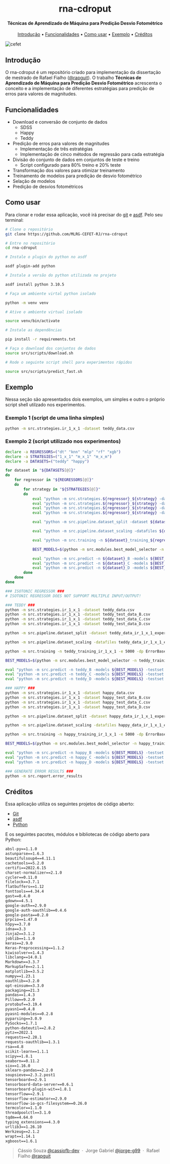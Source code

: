 <h1 align="center">
  rna-cdroput
</h1>

<h4 align="center">Técnicas de Aprendizado de Máquina para Predição Desvio Fotométrico</h4>

<p align="center">
  <a href="#introdução">Introdução</a> •
  <a href="#funcionalidades">Funcionalidades</a> •
  <a href="#como-usar">Como usar</a> •
  <a href="#exemplo">Exemplo</a> •
  <a href="#créditos">Créditos</a>
</p>

![cefet](https://i.imgur.com/K0E5iFC.jpg)

## Introdução
O rna-cdroput é um repositório criado para implementação da dissertação de mestrado de Rafael Fialho ([@rapguit](https://github.com/rapguit)). O trabalho **Técnicas de Aprendizado de Máquina para Predição Desvio Fotométrico** acrescenta o conceito e a implementação de diferentes estratégias para predição de erros para valores de magnitudes.

## Funcionalidades

* Download e conversão de conjunto de dados
  - SDSS
  - Happy
  - Teddy
* Predição de erros para valores de magnitudes
  - Implementação de três estratégias
  - Implementação de cinco métodos de regressão para cada estratégia
* Divisão do conjunto de dados em conjuntos de teste e treino
  - Script configurado para 80% treino e 20% teste
* Transformação dos valores para otimizar treinamento
* Treinamento de modelos para predição de desvio fotométrico
* Selação de modelos
* Predição de desvios fotométricos

## Como usar

Para clonar e rodar essa aplicação, você irá precisar do [git](https://git-scm.com) e [asdf](https://github.com/asdf-vm/asdf). Pelo seu terminal:

```bash
# Clone o repositório
git clone https://github.com/MLRG-CEFET-RJ/rna-cdroput

# Entre no repositório
cd rna-cdroput

# Instale o plugin do python no asdf

asdf plugin-add python

# Instale a versão do python utilizada no projeto

asdf install python 3.10.5

# Faça um ambiente virtal python isolado

python -m venv venv

# Ative o ambiente virtual isolado

source venv/bin/activate

# Instale as dependências

pip install -r requirements.txt

# Faça o download dos conjuntos de dados
source src/scripts/download.sh

# Rode o seguinte script shell para experimentos rápidos

source src/scripts/predict_fast.sh
```

## Exemplo

Nessa seção são apresentados dois exemplos, um simples e outro o próprio script shell utilzado nos experimentos.

### Exemplo 1 (script de uma linha simples)

```sh
python -m src.strategies.ir_1_x_1 -dataset teddy_data.csv
```

### Exemplo 2 (script utilizado nos experimentos)

```sh
declare -a REGRESSORS=("dt" "knn" "mlp" "rf" "xgb")
declare -a STRATEGIES=("1_x_1" "m_x_1" "m_x_m")
declare -a DATASETS=("teddy" "happy")

for dataset in "${DATASETS[@]}"
do
    for regressor in "${REGRESSORS[@]}"
    do
        for strategy in "${STRATEGIES[@]}"
        do
            eval "python -m src.strategies.${regressor}_${strategy} -dataset ${dataset}_data.csv"
            eval "python -m src.strategies.${regressor}_${strategy} -dataset ${dataset}_test_data_B.csv"
            eval "python -m src.strategies.${regressor}_${strategy} -dataset ${dataset}_test_data_C.csv"
            eval "python -m src.strategies.${regressor}_${strategy} -dataset ${dataset}_test_data_D.csv"

            eval "python -m src.pipeline.dataset_split -dataset ${dataset}_data_${regressor}_${strategy}_experrs.csv -p 80:20"

            eval "python -m src.pipeline.dataset_scaling -datafiles ${dataset}_data_${regressor}_${strategy}_experrs_train.csv ${dataset}_data_${regressor}_${strategy}_experrs_val.csv -scaler StandardScaler"

            eval "python -m src.training -n ${dataset}_training_${regressor}_${strategy} -e 5000 -dp ErrorBasedInvertedRandomDropout -runs 3 -trainset ${dataset}_data_${regressor}_${strategy}_experrs_train_scaled.csv -valset ${dataset}_data_${regressor}_${strategy}_experrs_val_scaled.csv"

            BEST_MODELS=$(python -m src.modules.best_model_selector -n ${dataset}_training_${regressor}_${strategy} -e 5000)

            eval "python -m src.predict -n ${dataset}_B -models ${BEST_MODELS} -testset ${dataset}_test_data_B_${regressor}_${strategy}_experrs.csv -dp y"
            eval "python -m src.predict -n ${dataset}_C -models ${BEST_MODELS} -testset ${dataset}_test_data_C_${regressor}_${strategy}_experrs.csv -dp y"
            eval "python -m src.predict -n ${dataset}_D -models ${BEST_MODELS} -testset ${dataset}_test_data_D_${regressor}_${strategy}_experrs.csv -dp y"
        done
    done
done

### ISOTONIC REGRESSOR ###
# ISOTONIC REGRESSOR DOES NOT SUPPORT MULTIPLE INPUT/OUTPUT!

### TEDDY ###
python -m src.strategies.ir_1_x_1 -dataset teddy_data.csv
python -m src.strategies.ir_1_x_1 -dataset teddy_test_data_B.csv
python -m src.strategies.ir_1_x_1 -dataset teddy_test_data_C.csv
python -m src.strategies.ir_1_x_1 -dataset teddy_test_data_D.csv

python -m src.pipeline.dataset_split -dataset teddy_data_ir_1_x_1_experrs.csv -p 80:20

python -m src.pipeline.dataset_scaling -datafiles teddy_data_ir_1_x_1_experrs_train.csv teddy_data_ir_1_x_1_experrs_val.csv -scaler StandardScaler

python -m src.training -n teddy_training_ir_1_x_1 -e 5000 -dp ErrorBasedInvertedRandomDropout -runs 3 -trainset teddy_data_ir_1_x_1_experrs_train_scaled.csv -valset teddy_data_ir_1_x_1_experrs_val_scaled.csv

BEST_MODELS=$(python -m src.modules.best_model_selector -n teddy_training_ir_1_x_1 -e 5000)

eval "python -m src.predict -n teddy_B -models ${BEST_MODELS} -testset teddy_test_data_B_ir_1_x_1_experrs.csv -dp y"
eval "python -m src.predict -n teddy_C -models ${BEST_MODELS} -testset teddy_test_data_B_ir_1_x_1_experrs.csv -dp y"
eval "python -m src.predict -n teddy_D -models ${BEST_MODELS} -testset teddy_test_data_B_ir_1_x_1_experrs.csv -dp y"

### HAPPY ###
python -m src.strategies.ir_1_x_1 -dataset happy_data.csv
python -m src.strategies.ir_1_x_1 -dataset happy_test_data_B.csv
python -m src.strategies.ir_1_x_1 -dataset happy_test_data_C.csv
python -m src.strategies.ir_1_x_1 -dataset happy_test_data_D.csv

python -m src.pipeline.dataset_split -dataset happy_data_ir_1_x_1_experrs.csv -p 80:20

python -m src.pipeline.dataset_scaling -datafiles happy_data_ir_1_x_1_experrs_train.csv happy_data_ir_1_x_1_experrs_val.csv -scaler StandardScaler

python -m src.training -n happy_training_ir_1_x_1 -e 5000 -dp ErrorBasedInvertedRandomDropout -runs 3 -trainset happy_data_ir_1_x_1_experrs_train_scaled.csv -valset happy_data_ir_1_x_1_experrs_val_scaled.csv

BEST_MODELS=$(python -m src.modules.best_model_selector -n happy_training_ir_1_x_1 -e 5000)

eval "python -m src.predict -n happy_B -models ${BEST_MODELS} -testset happy_test_data_B_ir_1_x_1_experrs.csv -dp y"
eval "python -m src.predict -n happy_C -models ${BEST_MODELS} -testset happy_test_data_C_ir_1_x_1_experrs.csv -dp y"
eval "python -m src.predict -n happy_D -models ${BEST_MODELS} -testset happy_test_data_D_ir_1_x_1_experrs.csv -dp y"

### GENERATE ERROR RESULTS ###
python -m src.report.error_results
```

## Créditos

Essa aplicação utiliza os seguintes projetos de código aberto:

- [Git](https://git-scm.com/)
- [asdf](https://asdf-vm.com/)
- [Python](https://www.python.org/)

E os seguintes pacotes, módulos e bibliotecas de código aberto para Python:

```txt
absl-py==1.1.0
astunparse==1.6.3
beautifulsoup4==4.11.1
cachetools==5.2.0
certifi==2022.6.15
charset-normalizer==2.1.0
cycler==0.11.0
filelock==3.7.1
flatbuffers==1.12
fonttools==4.34.4
gast==0.4.0
gdown==4.5.1
google-auth==2.9.0
google-auth-oauthlib==0.4.6
google-pasta==0.2.0
grpcio==1.47.0
h5py==3.7.0
idna==3.3
Jinja2==3.1.2
joblib==1.1.0
keras==2.9.0
Keras-Preprocessing==1.1.2
kiwisolver==1.4.3
libclang==14.0.1
Markdown==3.3.7
MarkupSafe==2.1.1
matplotlib==3.5.2
numpy==1.23.1
oauthlib==3.2.0
opt-einsum==3.3.0
packaging==21.3
pandas==1.4.3
Pillow==9.2.0
protobuf==3.19.4
pyasn1==0.4.8
pyasn1-modules==0.2.8
pyparsing==3.0.9
PySocks==1.7.1
python-dateutil==2.8.2
pytz==2022.1
requests==2.28.1
requests-oauthlib==1.3.1
rsa==4.8
scikit-learn==1.1.1
scipy==1.8.1
seaborn==0.11.2
six==1.16.0
sklearn-pandas==2.2.0
soupsieve==2.3.2.post1
tensorboard==2.9.1
tensorboard-data-server==0.6.1
tensorboard-plugin-wit==1.8.1
tensorflow==2.9.1
tensorflow-estimator==2.9.0
tensorflow-io-gcs-filesystem==0.26.0
termcolor==1.1.0
threadpoolctl==3.1.0
tqdm==4.64.0
typing_extensions==4.3.0
urllib3==1.26.10
Werkzeug==2.1.2
wrapt==1.14.1
xgboost==1.6.1
```

> Cássio Souza [@cassiofb-dev](https://github.com/cassiofb-dev) &nbsp;&middot;&nbsp;
> Jorge Gabriel [@jorge-g99](https://github.com/jorge-g99) &nbsp;&middot;&nbsp;
> Rafael Fialho [@rapguit](https://github.com/rapguit)
